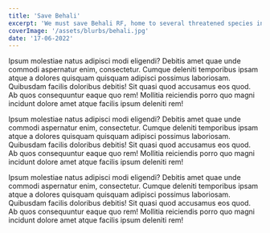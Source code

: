 ```yaml
---
title: 'Save Behali'
excerpt: 'We must save Behali RF, home to several threatened species including the Vulnerable Capped Langurs.'
coverImage: '/assets/blurbs/behali.jpg'
date: '17-06-2022'
---
```


Ipsum molestiae natus adipisci modi eligendi? Debitis amet quae
unde commodi aspernatur enim, consectetur. Cumque deleniti
temporibus ipsam atque a dolores quisquam quisquam adipisci
possimus laboriosam. Quibusdam facilis doloribus debitis! Sit
quasi quod accusamus eos quod. Ab quos consequuntur eaque quo rem!
Mollitia reiciendis porro quo magni incidunt dolore amet atque
facilis ipsum deleniti rem!

Ipsum molestiae natus adipisci modi eligendi? Debitis amet quae
unde commodi aspernatur enim, consectetur. Cumque deleniti
temporibus ipsam atque a dolores quisquam quisquam adipisci
possimus laboriosam. Quibusdam facilis doloribus debitis! Sit
quasi quod accusamus eos quod. Ab quos consequuntur eaque quo rem!
Mollitia reiciendis porro quo magni incidunt dolore amet atque
facilis ipsum deleniti rem!

Ipsum molestiae natus adipisci modi eligendi? Debitis amet quae
unde commodi aspernatur enim, consectetur. Cumque deleniti
temporibus ipsam atque a dolores quisquam quisquam adipisci
possimus laboriosam. Quibusdam facilis doloribus debitis! Sit
quasi quod accusamus eos quod. Ab quos consequuntur eaque quo rem!
Mollitia reiciendis porro quo magni incidunt dolore amet atque
facilis ipsum deleniti rem!
